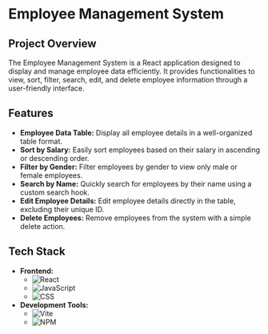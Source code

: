 # Employee Management System

## Project Overview

The Employee Management System is a React application designed to display and manage employee data efficiently. It provides functionalities to view, sort, filter, search, edit, and delete employee information through a user-friendly interface.

## Features

- **Employee Data Table:** Display all employee details in a well-organized table format.
- **Sort by Salary:** Easily sort employees based on their salary in ascending or descending order.
- **Filter by Gender:** Filter employees by gender to view only male or female employees.
- **Search by Name:** Quickly search for employees by their name using a custom search hook.
- **Edit Employee Details:** Edit employee details directly in the table, excluding their unique ID.
- **Delete Employees:** Remove employees from the system with a simple delete action.

## Tech Stack

- **Frontend:**
  - ![React](https://img.shields.io/badge/React-61DAFB?logo=react&logoColor=white)
  - ![JavaScript](https://img.shields.io/badge/JavaScript-F7DF1E?logo=javascript&logoColor=black)
  - ![CSS](https://img.shields.io/badge/CSS-1572B6?logo=css3&logoColor=white)
- **Development Tools:**
  - ![Vite](https://img.shields.io/badge/Vite-646CFF?logo=vite&logoColor=white)
  - ![NPM](https://img.shields.io/badge/NPM-CB3837?logo=npm&logoColor=white)
